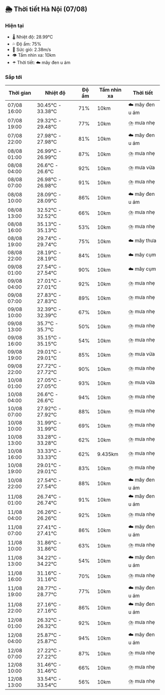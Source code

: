 ## 🌦️ Thời tiết Hà Nội (07/08)

### Hiện tại

- 🌡️ Nhiệt độ: 28.99℃
- 💦 Độ ẩm: 75%
- 💨 Sức gió: 2.38m/s
- 👁️ Tầm nhìn xa: 10km
- ☂️ Thời tiết: ☁️ mây đen u ám

### Sắp tới

| Thời gian | Nhiệt độ | Độ ẩm | Tầm nhìn xa | Thời tiết |
| --- | --- | --- | --- | --- |
| 07/08 16:00 | 30.45℃ - 33.38℃ | 71% | 10km | ☁️ mây đen u ám |
| 07/08 19:00 | 29.32℃ - 29.48℃ | 77% | 10km | ⛈️ mưa nhẹ |
| 07/08 22:00 | 27.98℃ - 27.98℃ | 81% | 10km | ☁️ mây đen u ám |
| 08/08 01:00 | 26.99℃ - 26.99℃ | 87% | 10km | ⛈️ mưa nhẹ |
| 08/08 04:00 | 26.6℃ - 26.6℃ | 92% | 10km | ⛈️ mưa vừa |
| 08/08 07:00 | 26.98℃ - 26.98℃ | 91% | 10km | ⛈️ mưa nhẹ |
| 08/08 10:00 | 28.09℃ - 28.09℃ | 86% | 10km | ☁️ mây đen u ám |
| 08/08 13:00 | 32.52℃ - 32.52℃ | 66% | 10km | ⛈️ mưa nhẹ |
| 08/08 16:00 | 35.13℃ - 35.13℃ | 53% | 10km | ⛈️ mưa nhẹ |
| 08/08 19:00 | 29.74℃ - 29.74℃ | 75% | 10km | ☁️ mây thưa |
| 08/08 22:00 | 28.19℃ - 28.19℃ | 84% | 10km | ☁️ mây cụm |
| 09/08 01:00 | 27.54℃ - 27.54℃ | 90% | 10km | ☁️ mây cụm |
| 09/08 04:00 | 27.01℃ - 27.01℃ | 92% | 10km | ⛈️ mưa nhẹ |
| 09/08 07:00 | 27.83℃ - 27.83℃ | 89% | 10km | ⛈️ mưa nhẹ |
| 09/08 10:00 | 32.39℃ - 32.39℃ | 67% | 10km | ⛈️ mưa nhẹ |
| 09/08 13:00 | 35.7℃ - 35.7℃ | 50% | 10km | ⛈️ mưa nhẹ |
| 09/08 16:00 | 35.15℃ - 35.15℃ | 54% | 10km | ⛈️ mưa nhẹ |
| 09/08 19:00 | 29.01℃ - 29.01℃ | 85% | 10km | ⛈️ mưa vừa |
| 09/08 22:00 | 27.72℃ - 27.72℃ | 90% | 10km | ⛈️ mưa nhẹ |
| 10/08 01:00 | 27.05℃ - 27.05℃ | 93% | 10km | ⛈️ mưa vừa |
| 10/08 04:00 | 26.6℃ - 26.6℃ | 94% | 10km | ⛈️ mưa nhẹ |
| 10/08 07:00 | 27.92℃ - 27.92℃ | 88% | 10km | ⛈️ mưa nhẹ |
| 10/08 10:00 | 31.99℃ - 31.99℃ | 69% | 10km | ⛈️ mưa nhẹ |
| 10/08 13:00 | 33.28℃ - 33.28℃ | 62% | 10km | ⛈️ mưa nhẹ |
| 10/08 16:00 | 33.33℃ - 33.33℃ | 62% | 9.435km | ⛈️ mưa nhẹ |
| 10/08 19:00 | 29.01℃ - 29.01℃ | 83% | 10km | ⛈️ mưa nhẹ |
| 10/08 22:00 | 27.54℃ - 27.54℃ | 88% | 10km | ☁️ mây đen u ám |
| 11/08 01:00 | 26.74℃ - 26.74℃ | 91% | 10km | ☁️ mây đen u ám |
| 11/08 04:00 | 26.26℃ - 26.26℃ | 92% | 10km | ⛈️ mưa nhẹ |
| 11/08 07:00 | 27.41℃ - 27.41℃ | 86% | 10km | ☁️ mây đen u ám |
| 11/08 10:00 | 31.86℃ - 31.86℃ | 63% | 10km | ⛈️ mưa nhẹ |
| 11/08 13:00 | 34.22℃ - 34.22℃ | 54% | 10km | ☁️ mây đen u ám |
| 11/08 16:00 | 31.16℃ - 31.16℃ | 70% | 10km | ⛈️ mưa nhẹ |
| 11/08 19:00 | 28.77℃ - 28.77℃ | 77% | 10km | ☁️ mây đen u ám |
| 11/08 22:00 | 27.16℃ - 27.16℃ | 86% | 10km | ☁️ mây đen u ám |
| 12/08 01:00 | 26.32℃ - 26.32℃ | 92% | 10km | ⛈️ mưa nhẹ |
| 12/08 04:00 | 25.87℃ - 25.87℃ | 94% | 10km | ☁️ mây đen u ám |
| 12/08 07:00 | 27.22℃ - 27.22℃ | 87% | 10km | ⛈️ mưa nhẹ |
| 12/08 10:00 | 31.46℃ - 31.46℃ | 66% | 10km | ⛈️ mưa nhẹ |
| 12/08 13:00 | 33.54℃ - 33.54℃ | 56% | 10km | ⛈️ mưa nhẹ |
